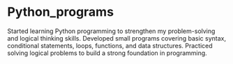 # Python_programs
Started learning Python programming to strengthen my problem-solving and logical thinking skills. Developed small programs covering basic syntax, conditional statements, loops, functions, and data structures. Practiced solving logical problems to build a strong foundation in programming.
